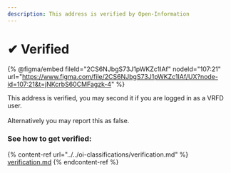```yaml
---
description: This address is verified by Open-Information
---
```


# ✔ Verified

{% @figma/embed fileId="2CS6NJbgS73J1pWKZc1IAf" nodeId="107:21" url="https://www.figma.com/file/2CS6NJbgS73J1pWKZc1IAf/UX?node-id=107:21&t=jNKcrbS60CMFagzk-4" %}

This address is verified, you may second it if you are logged in as a VRFD user.\
\
Alternatively you may report this as false.

### See how to get verified:

{% content-ref url="../../oi-classifications/verification.md" %}
[verification.md](../../oi-classifications/verification.md)
{% endcontent-ref %}

